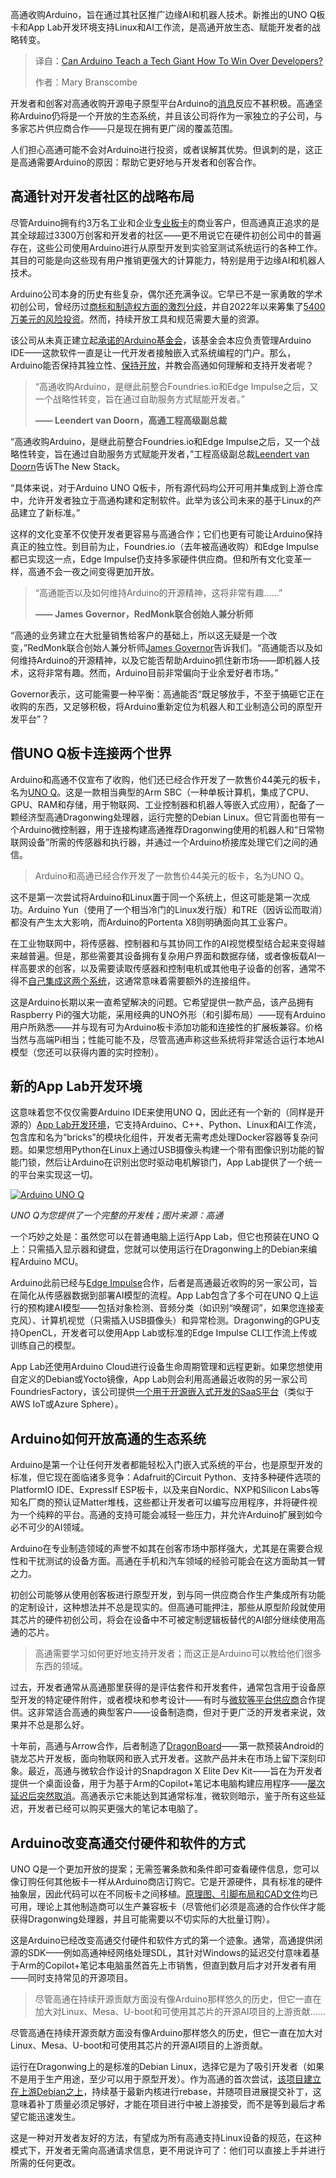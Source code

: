 <!--
title: 小小Arduino，能否给科技巨头上“开发者一课”？
cover: https://cdn.thenewstack.io/media/2025/10/868db9de-daniel-andrade-0izc2kyhyio-unsplashb.jpg
summary: 高通收购Arduino，旨在通过其社区推广边缘AI和机器人技术。新推出的UNO Q板卡和App Lab开发环境支持Linux和AI工作流，是高通开放生态、赋能开发者的战略转变。
-->

高通收购Arduino，旨在通过其社区推广边缘AI和机器人技术。新推出的UNO Q板卡和App Lab开发环境支持Linux和AI工作流，是高通开放生态、赋能开发者的战略转变。

> 译自：[Can Arduino Teach a Tech Giant How To Win Over Developers?](https://thenewstack.io/can-arduino-teach-a-tech-giant-how-to-win-over-developers/)
> 
> 作者：Mary Branscombe

开发者和创客对高通收购开源电子原型平台Arduino的[消息](https://www.youtube.com/live/uYb8YzdMWbc)反应不甚积极。高通坚称Arduino仍将是一个开放的生态系统，并且该公司将作为一家独立的子公司，与多家芯片供应商合作——只是现在拥有更广阔的覆盖范围。

人们担心高通可能不会对Arduino进行投资，或者误解其优势。但讽刺的是，这正是高通需要Arduino的原因：帮助它更好地与开发者和创客合作。

## 高通针对开发者社区的战略布局

尽管Arduino拥有约3万名工业和企业[专业板卡](https://www.arduino.cc/pro/)的商业客户，但高通真正追求的是其全球超过3300万创客和开发者的社区——更不用说它在硬件初创公司中的普遍存在，这些公司使用Arduino进行从原型开发到实验室测试系统运行的各种工作。其目的可能是向这些现有用户推销更强大的计算能力，特别是用于边缘AI和机器人技术。

Arduino公司本身的历史有些复杂，偶尔还充满争议。它早已不是一家勇敢的学术初创公司，曾经历过[商标和制造权方面的激烈分歧](https://makezine.com/article/maker-news/arduino-cc-arduino-org-reconcile-settlement-agreement-become-one-company/)，并自2022年以来筹集了[5400万美元的风险投资](https://blog.arduino.cc/2023/09/06/what-will-we-do-with-an-additional-22m/)。然而，持续开放工具和规范需要大量的资源。

该公司从未真正建立起[承诺的Arduino基金会](https://hackaday.com/2017/06/19/the-arduino-foundation-whats-up/)，该基金会本应负责管理Arduino IDE——这款软件一直是让一代开发者接触嵌入式系统编程的门户。那么，Arduino能否保持其独立性、[保持开放](https://content.arduino.cc/assets/Arduino%20Open%20Source%20Report%202024.pdf)，并教会高通如何理解和支持开发者呢？

> “高通收购Arduino，是继此前整合Foundries.io和Edge Impulse之后，又一个战略性转变，旨在通过自助服务方式赋能开发者。”
> 
> **—— Leendert van Doorn，高通工程高级副总裁**

“高通收购Arduino，是继此前整合Foundries.io和Edge Impulse之后，又一个战略性转变，旨在通过自助服务方式赋能开发者，”工程高级副总裁[Leendert van Doorn](https://www.linkedin.com/in/leendert-van-doorn-740170/)告诉The New Stack。

“具体来说，对于Arduino UNO Q板卡，所有源代码均公开可用并集成到上游仓库中，允许开发者独立于高通构建和定制软件。此举为该公司未来的基于Linux的产品建立了新标准。”

这样的文化变革不仅使开发者更容易与高通合作；它们也更有可能让Arduino保持真正的独立性。到目前为止，Foundries.io（去年被高通收购）和Edge Impulse都已实现这一点，Edge Impulse仍支持多家硬件供应商。但和所有文化变革一样，高通不会一夜之间变得更加开放。

> “高通能否以及如何维持Arduino的开源精神，这将非常有趣……”
> 
> **—— James Governor，RedMonk联合创始人兼分析师**

“高通的业务建立在大批量销售给客户的基础上，所以这无疑是一个改变，”RedMonk联合创始人兼分析师[James Governor](https://www.linkedin.com/in/jamesgovernor/)告诉我们。“高通能否以及如何维持Arduino的开源精神，以及它能否帮助Arduino抓住新市场——即机器人技术，这将非常有趣。然而，Arduino目前非常偏向于业余爱好者市场。”

Governor表示，这可能需要一种平衡：高通能否“既足够放手，不至于搞砸它正在收购的东西，又足够积极，将Arduino重新定位为机器人和工业制造公司的原型开发平台”？

## 借UNO Q板卡连接两个世界

Arduino和高通不仅宣布了收购，他们还已经合作开发了一款售价44美元的板卡，名为[UNO Q](https://www.arduino.cc/product-uno-q)。这是一款相当典型的Arm SBC（一种单板计算机，集成了CPU、GPU、RAM和存储，用于物联网、工业控制器和机器人等嵌入式应用），配备了一颗经济型高通Dragonwing处理器，运行完整的Debian Linux。但它背面也带有一个Arduino微控制器，用于连接构建高通推荐Dragonwing使用的机器人和“日常物联网设备”所需的传感器和执行器，并通过一个Arduino桥接库处理它们之间的通信。

> Arduino和高通已经合作开发了一款售价44美元的板卡，名为UNO Q。

这不是第一次尝试将Arduino和Linux置于同一个系统上，但这可能是第一次成功。Arduino Yun（使用了一个相当冷门的Linux发行版）和TRE（因诉讼而取消）都没有产生太大影响，而Arduino的Portenta X8则明确面向其工业客户。

在工业物联网中，将传感器、控制器和与其协同工作的AI视觉模型结合起来变得越来越普遍。但是，那些需要其设备拥有复杂用户界面和数据存储，或者像板载AI一样高要求的创客，以及需要读取传感器和控制电机或其他电子设备的创客，通常不得不[自己集成这两个系统](https://raspberrypicase.com/can-raspberry-pi-and-arduino-work-together-and-how/)，这通常意味着需要额外的连接组件。

这是Arduino长期以来一直希望解决的问题。它希望提供一款产品，该产品拥有Raspberry Pi的强大功能，采用经典的UNO外形（和引脚布局）——现有Arduino用户所熟悉——并与现有可为Arduino板卡添加功能和连接性的扩展板兼容。价格当然与高端Pi相当；性能可能不及，尽管高通声称这些系统将非常适合运行本地AI模型（您还可以获得内置的实时控制）。

## 新的App Lab开发环境

这意味着您不仅仅需要Arduino IDE来使用UNO Q，因此还有一个新的（同样是开源的）[App Lab开发环境](https://www.arduino.cc/en/software/#app-lab-section)，它支持Arduino、C++、Python、Linux和AI工作流，包含库和名为“bricks”的模块化组件，开发者无需考虑处理Docker容器等复杂问题。如果您想用Python在Linux上通过USB摄像头构建一个带有图像识别功能的智能门锁，然后让Arduino在识别出您时驱动电机解锁门，App Lab提供了一个统一的平台来实现这一切。

[![Arduino UNO Q](https://cdn.thenewstack.io/media/2025/10/4670ed28-image3-6.png)](https://cdn.thenewstack.io/media/2025/10/4670ed28-image3-6.png)

*UNO Q为您提供了一个完整的开发栈；图片来源：高通*

一个巧妙之处是：虽然您可以在普通电脑上运行App Lab，但它也预装在UNO Q上：只需插入显示器和键盘，您就可以使用运行在Dragonwing上的Debian来编程Arduino MCU。

Arduino此前已经与[Edge Impulse](https://edgeimpulse.com/arduino-integrations)合作，后者是高通最近收购的另一家公司，旨在简化从传感器数据到部署AI模型的流程。App Lab包含了多个可在UNO Q上运行的预构建AI模型——包括对象检测、音频分类（如识别“唤醒词”，如果您连接麦克风）、计算机视觉（只需插入USB摄像头）和异常检测。Dragonwing的GPU支持OpenCL，开发者可以使用App Lab或标准的Edge Impulse CLI工作流上传或训练自己的模型。

App Lab还使用Arduino Cloud进行设备生命周期管理和远程更新。如果您想使用自定义的Debian或Yocto镜像，App Lab则会利用高通最近收购的另一家公司FoundriesFactory，该公司提供[一个用于开源嵌入式开发的SaaS平台](https://foundries.io/products/)（类似于AWS IoT或Azure Sphere）。

## Arduino如何开放高通的生态系统

Arduino是第一个让任何开发者都能轻松入门嵌入式系统的平台，也是原型开发的标准，但它现在面临诸多竞争：Adafruit的Circuit Python、支持多种硬件选项的PlatformIO IDE、ExpressIf ESP板卡，以及来自Nordic、NXP和Silicon Labs等知名厂商的预认证Matter堆栈，这些都让开发者可以编写应用程序，并将硬件视为一个纯粹的平台。高通的支持可能会减轻一些压力，并允许Arduino扩展到如今必不可少的AI领域。

Arduino在专业制造领域的声誉不如其在创客市场中那样强大，尤其是在需要合规性和干扰测试的设备方面。高通在手机和汽车领域的经验可能会在这方面助其一臂之力。

初创公司能够从使用创客板进行原型开发，到与同一供应商合作生产集成所有功能的定制设计，这种想法并不总是现实的。但高通可能押注，那些从原型阶段就使用其芯片的硬件初创公司，将会在设备中不可被定制逻辑板替代的AI部分继续使用高通的芯片。

> 高通需要学习如何更好地支持开发者；而这正是Arduino可以教给他们很多东西的领域。

过去，开发者通常从高通那里获得的是评估套件和开发套件，通常包含用于设备原型开发的特定硬件附件，或者模块和参考设计——有时与[微软等平台供应商](https://azure.microsoft.com/en-us/blog/microsoft-and-qualcomm-accelerate-ai-with-vision-ai-developer-kit/?msockid=008cd2595c2d61d01ab4c3ac582d631f)合作提供。这非常适合高通的典型客户——设备制造商，但对于更广泛的开发者来说，效果并不总是那么好。

十年前，高通与Arrow合作，后者制造了[DragonBoard](https://www.arrow.com/en/research-and-events/articles/qualcomm-snapdragon-with-arrow)——第一款预装Android的骁龙芯片开发板，面向物联网和嵌入式开发者。这款产品并未在市场上留下深刻印象。最近，高通与微软合作设计的Snapdragon X Elite Dev Kit——旨在为开发者提供一个桌面设备，用于为基于Arm的Copilot+笔记本电脑构建应用程序——[屡次延迟后突然取消](https://www.jeffgeerling.com/blog/2024/where-qualcomms-snapdragon-x-elite-dev-kit)。高通表示它未能达到其通常标准，微软则暗示，鉴于所有这些延迟，开发者已经可以购买更强大的笔记本电脑了。

## Arduino改变高通交付硬件和软件的方式

UNO Q是一个更加开放的提案；无需签署条款和条件即可查看硬件信息，您可以像订购任何其他板卡一样从Arduino商店订购它。它是开源硬件，具有标准的硬件抽象层，因此代码可以在不同板卡之间移植。[原理图、引脚布局和CAD文件](https://docs.arduino.cc/hardware/uno-q/)均已可用，理论上其他制造商可以生产兼容板卡（尽管他们必须是高通的合作伙伴才能获得Dragonwing处理器，并且可能需要以不切实际的大批量订购）。

这是Arduino已经改变高通交付硬件和软件方式的第一个迹象。通常，高通提供闭源的SDK——例如高通神经网络处理SDL，其针对Windows的延迟交付意味着基于Arm的Copilot+笔记本电脑虽然首先上市销售，但直到数月后才对开发者有用——同时支持常见的开源项目。

> 尽管高通在持续开源贡献方面没有像Arduino那样悠久的历史，但它一直在加大对Linux、Mesa、U-boot和可使用其芯片的开源AI项目的上游贡献……

尽管高通在持续开源贡献方面没有像Arduino那样悠久的历史，但它一直在加大对Linux、Mesa、U-boot和可使用其芯片的开源AI项目的上游贡献。

运行在Dragonwing上的是标准的Debian Linux，选择它是为了吸引开发者（如果不是用于生产用途，至少可以用于原型开发）。作为高通的首次尝试，[该项目建立在上游Debian之上](https://github.com/arduino/arduino-deb-images/tree/428f37ea60bcc8ff87bc1e438554485a3691b0fd)，持续基于最新内核进行rebase，并随项目进展提交补丁，这意味着补丁质量必须足够好，才能在项目进行中被上游接受，而不是等到最后才希望它能迅速发生。

这是一种对开发者友好的方法，有望成为所有高通支持Linux设备的规范，在这种模式下，开发者无需向高通请求信息，更不用说许可了：他们可以直接上手并进行所需的任何更改。